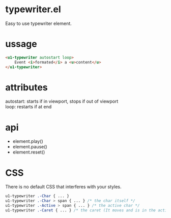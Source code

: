 # typewriter.el
Easy to use typewriter element.

# ussage

```html
<u1-typewriter autostart loop>
    Event <i>formated</i> a <u>content</u>
</u1-typewriter>
```

# attributes
autostart: starts if in viewport, stops if out of viewport  
loop: restarts if at end

# api
- element.play()
- element.pause()
- element.reset()

# CSS
There is no default CSS that interferes with your styles.

```css
u1-typewriter .-Char { ... }
u1-typewriter .-Char > span { ... } /* the char itself */
u1-typewriter .-Active > span { ... } /* the active char */
u1-typewriter .-Caret { ... } /* the caret (It moves and is in the active char element) */
```

